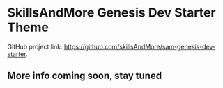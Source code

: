 # SkillsAndMore Genesis Dev Starter Theme

GitHub project link: https://github.com/skillsAndMore/sam-genesis-dev-starter.

## More info coming soon, stay tuned
